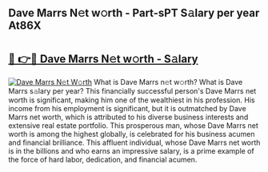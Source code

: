 ## Dave Marrs N𝚎t w𝚘rth - Part-sPT S𝚊lary per year At86X

# <h2><a href="http://gc0flt6.nevu.top/?p=Dave+Marrs">🔗 👉🔴 Dave Marrs N𝚎t w𝚘rth - S𝚊lary</a></h2>

[![Dave Marrs N𝚎t W𝚘rth](https://i.imgur.com/Oavwk0R.jpeg)](http://gc0flt6.nevu.top/?p=Dave+Marrs)
What is Dave Marrs n𝚎t w𝚘rth? What is Dave Marrs s𝚊lary per year?
This financially successful person's Dave Marrs net worth is significant, making him one of the wealthiest in his profession. His income from his employment is significant, but it is outmatched by Dave Marrs net worth, which is attributed to his diverse business interests and extensive real estate portfolio. This prosperous man, whose Dave Marrs net worth is among the highest globally, is celebrated for his business acumen and financial brilliance. This affluent individual, whose Dave Marrs net worth is in the billions and who earns an impressive salary, is a prime example of the force of hard labor, dedication, and financial acumen.
